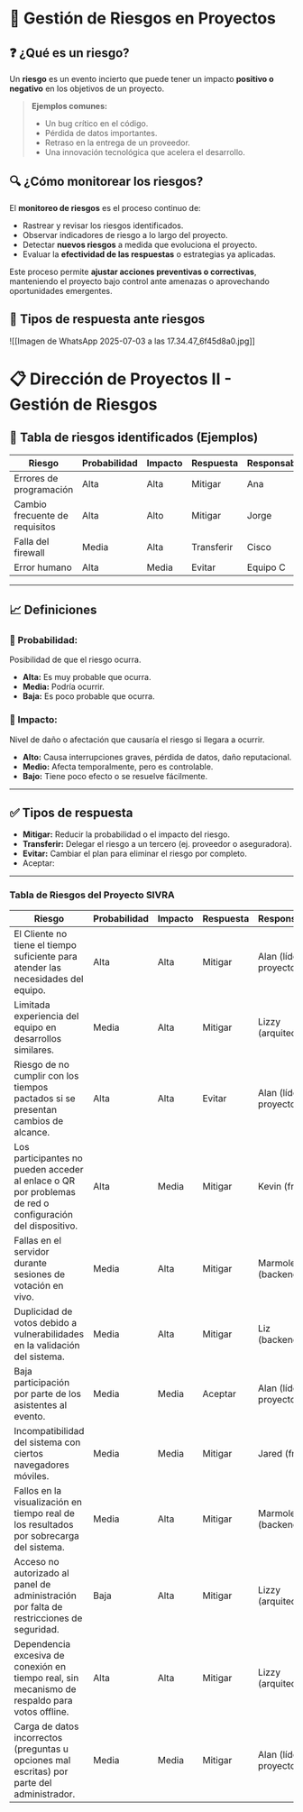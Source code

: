 # 🛑 Gestión de Riesgos en Proyectos

## ❓ ¿Qué es un riesgo?

Un **riesgo** es un evento incierto que puede tener un impacto **positivo o negativo** en los objetivos de un proyecto.

> **Ejemplos comunes:**
> - Un bug crítico en el código.
> - Pérdida de datos importantes.
> - Retraso en la entrega de un proveedor.
> - Una innovación tecnológica que acelera el desarrollo.

## 🔍 ¿Cómo monitorear los riesgos?

El **monitoreo de riesgos** es el proceso continuo de:

- Rastrear y revisar los riesgos identificados.
- Observar indicadores de riesgo a lo largo del proyecto.
- Detectar **nuevos riesgos** a medida que evoluciona el proyecto.
- Evaluar la **efectividad de las respuestas** o estrategias ya aplicadas.

Este proceso permite **ajustar acciones preventivas o correctivas**, manteniendo el proyecto bajo control ante amenazas o aprovechando oportunidades emergentes.

## 📌 Tipos de respuesta ante riesgos

![[Imagen de WhatsApp 2025-07-03 a las 17.34.47_6f45d8a0.jpg]]

# 📋 Dirección de Proyectos II - Gestión de Riesgos

## 🧾 Tabla de riesgos identificados (Ejemplos)

| Riesgo                         | Probabilidad | Impacto | Respuesta  | Responsable |
|-------------------------------|--------------|---------|------------|-------------|
| Errores de programación       | Alta         | Alta    | Mitigar    | Ana         |
| Cambio frecuente de requisitos| Alta         | Alto    | Mitigar    | Jorge       |
| Falla del firewall            | Media        | Alta    | Transferir | Cisco       |
| Error humano                  | Alta         | Media   | Evitar     | Equipo C    |

---
## 📈 Definiciones

### 🔹 Probabilidad:  
Posibilidad de que el riesgo ocurra.

- **Alta:** Es muy probable que ocurra.  
- **Media:** Podría ocurrir.  
- **Baja:** Es poco probable que ocurra.

### 🔸 Impacto:  
Nivel de daño o afectación que causaría el riesgo si llegara a ocurrir.

- **Alto:** Causa interrupciones graves, pérdida de datos, daño reputacional.  
- **Medio:** Afecta temporalmente, pero es controlable.  
- **Bajo:** Tiene poco efecto o se resuelve fácilmente.

---
## ✅ Tipos de respuesta

- **Mitigar:** Reducir la probabilidad o el impacto del riesgo.
- **Transferir:** Delegar el riesgo a un tercero (ej. proveedor o aseguradora).
- **Evitar:** Cambiar el plan para eliminar el riesgo por completo.
- Aceptar: 

---
### Tabla de Riesgos del Proyecto SIVRA

| Riesgo                                                                                                   | Probabilidad | Impacto | Respuesta | Responsable              |
| -------------------------------------------------------------------------------------------------------- | ------------ | ------- | --------- | ------------------------ |
| El Cliente no tiene el tiempo suficiente para atender las necesidades del equipo.                        | Alta         | Alta    | Mitigar   | Alan (líder de proyecto) |
| Limitada experiencia del equipo en desarrollos similares.                                                | Media        | Alta    | Mitigar   | Lizzy (arquitecta)       |
| Riesgo de no cumplir con los tiempos pactados si se presentan cambios de alcance.                        | Alta         | Alta    | Evitar    | Alan (líder de proyecto) |
| Los participantes no pueden acceder al enlace o QR por problemas de red o configuración del dispositivo. | Alta         | Media   | Mitigar   | Kevin (front)            |
| Fallas en el servidor durante sesiones de votación en vivo.                                              | Media        | Alta    | Mitigar   | Marmolejo (backend)      |
| Duplicidad de votos debido a vulnerabilidades en la validación del sistema.                              | Media        | Alta    | Mitigar   | Liz (backend)            |
| Baja participación por parte de los asistentes al evento.                                                | Media        | Media   | Aceptar   | Alan (líder de proyecto) |
| Incompatibilidad del sistema con ciertos navegadores móviles.                                            | Media        | Media   | Mitigar   | Jared (front)            |
| Fallos en la visualización en tiempo real de los resultados por sobrecarga del sistema.                  | Media        | Alta    | Mitigar   | Marmolejo (backend)      |
| Acceso no autorizado al panel de administración por falta de restricciones de seguridad.                 | Baja         | Alta    | Mitigar   | Lizzy (arquitecta)       |
| Dependencia excesiva de conexión en tiempo real, sin mecanismo de respaldo para votos offline.           | Alta         | Alta    | Mitigar   | Lizzy (arquitecta)       |
| Carga de datos incorrectos (preguntas u opciones mal escritas) por parte del administrador.              | Media        | Media   | Mitigar   | Alan (líder de proyecto) |
